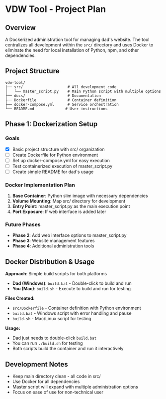 # VDW Tool - Project Plan

## Overview
A Dockerized administration tool for managing dad's website. The tool centralizes all development within the `src/` directory and uses Docker to eliminate the need for local installation of Python, npm, and other dependencies.

## Project Structure
```
vdw-tool/
├── src/                    # All development code
│   └── master_script.py    # Main Python script with multiple options
├── docs/                   # Documentation
├── Dockerfile              # Container definition
├── docker-compose.yml      # Service orchestration
└── README.md              # User instructions
```

## Phase 1: Dockerization Setup

### Goals
- [x] Basic project structure with src/ organization
- [ ] Create Dockerfile for Python environment
- [ ] Set up docker-compose.yml for easy execution
- [ ] Test containerized execution of master_script.py
- [ ] Create simple README for dad's usage

### Docker Implementation Plan
1. **Base Container**: Python slim image with necessary dependencies
2. **Volume Mounting**: Map src/ directory for development
3. **Entry Point**: master_script.py as the main execution point
4. **Port Exposure**: If web interface is added later

### Future Phases
- **Phase 2**: Add web interface options to master_script.py
- **Phase 3**: Website management features
- **Phase 4**: Additional administration tools

## Docker Distribution & Usage

**Approach**: Simple build scripts for both platforms
- **Dad (Windows)**: `build.bat` - Double-click to build and run
- **You (Mac)**: `build.sh` - Execute to build and run for testing

**Files Created:**
- `src/Dockerfile` - Container definition with Python environment
- `build.bat` - Windows script with error handling and pause
- `build.sh` - Mac/Linux script for testing

**Usage:**
- Dad just needs to double-click `build.bat`
- You can run `./build.sh` for testing
- Both scripts build the container and run it interactively

## Development Notes
- Keep main directory clean - all code in src/
- Use Docker for all dependencies
- Master script will expand with multiple administration options
- Focus on ease of use for non-technical user